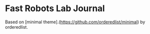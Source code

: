 # Fast Robots Lab Journal

Based on [minimal theme].(https://github.com/orderedlist/minimal) by orderedlist.


